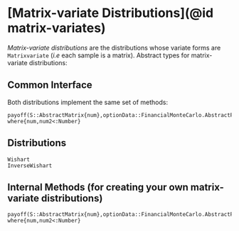 # [Matrix-variate Distributions](@id matrix-variates)

*Matrix-variate distributions* are the distributions whose variate forms are `Matrixvariate` (*i.e* each sample is a matrix). Abstract types for matrix-variate distributions:

## Common Interface

Both distributions implement the same set of methods:

```@docs
payoff(S::AbstractMatrix{num},optionData::FinancialMonteCarlo.AbstractPayoff,spotData::equitySpotData,T1::num2=optionData.T) where{num,num2<:Number}
```

## Distributions

```@docs
Wishart
InverseWishart
```

## Internal Methods (for creating your own matrix-variate distributions)

```@docs
payoff(S::AbstractMatrix{num},optionData::FinancialMonteCarlo.AbstractPayoff,spotData::equitySpotData,T1::num2=optionData.T) where{num,num2<:Number}
```
